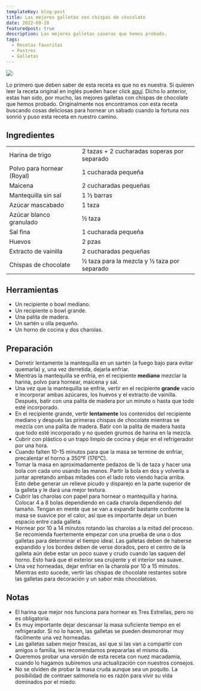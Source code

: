 ```yaml
---
templateKey: blog-post
title: Las mejores galletas con chispas de chocolate
date: 2022-09-20
featuredpost: true
description: Las mejores galletas caseras que hemos probado. 
tags:
  - Recetas favoritas
  - Postres
  - Galletas
---
```


![·](/img/galletas.jpg)

Lo primero que deben saber de esta receta es que no es nuestra. Si quieren leer la receta original en inglés pueden hacer click [aquí](https://hostthetoast.com/best-chewy-cafe-style-chocolate-chip-cookies/).
Dicho lo anterior, estas han sido, por mucho, las mejores galletas con chispas de chocolate que hemos probado. Originalmente nos encontramos con esta receta buscando cosas deliciosas para hornear un sábado cuando la fortuna nos sonrió y puso esta receta en nuestro camino.

## Ingredientes

|  |  |
| ----------- | ----------- |
| Harina de trigo | 2 tazas + 2 cucharadas soperas por separado |
| Polvo para hornear (Royal) | 1 cucharada pequeña |
| Maicena | 2 cucharadas pequeñas |
| Mantequilla sin sal | 1 ½ barras |
| Azúcar mascabado | 1 taza|
| Azúcar blanco granulado | ½ taza |
| Sal fina | 1 cucharada pequeña |
| Huevos | 2 pzas |
| Extracto de vainilla | 2 cucharadas pequeñas |
| Chispas de chocolate | ½ taza para la mezcla y ½ taza por separado |

## Herramientas

- Un recipiente o bowl mediano.
- Un recipiente o bowl grande.
- Una palita de madera.
- Un sartén u olla pequeño.
- Un horno de cocina y dos charolas.

## Preparación

- Derretir lentamente la mantequilla en un sartén (a fuego bajo para evitar quemarla) y, una vez derretida, dejarla enfriar.
- Mientras la mantequilla se enfría, en el recipiente **mediano** mezclar la harina, polvo para hornear, maicena y sal.
- Una vez que la mantequilla se enfríe, vertir en el recipiente **grande** vacío e incorporar ambas azúcares, los huevos y el extracto de vainilla. Después, batir con una palita de madera por un minuto o hasta que todo esté incorporado.
- En el recipiente grande, vertir **lentamente** los contenidos del recipiente mediano y después las primeras chispas de chocolate mientras se mezcla con una palita de madera. Batir con la palita de madera hasta que todo esté incorporado y no queden grumos de harina en la mezcla.
- Cubrir con plástico o un trapo limpio de cocina y dejar en el refrigerador por una hora.
- Cuando falten 10-15 minutos para que la masa se termine de enfriar, precalentar el horno a 350°F (176°C).
- Tomar la masa en aproximadamente pedazos de ¼ de taza y hacer una bola con cada uno usando las manos. Partir la bola en dos y volverla a juntar apretando ambas mitades con el lado roto viendo hacia arriba. Esto debe generar un relieve picudo y disparejo en la parte superior de la galleta y le dará una mejor textura.
- Cubrir las charolas con papel para hornear o mantequilla y harina. Colocar 4 a 8 bolas dependiendo en cada charola dependiendo del tamaño. Tengan en mente que se van a expandir bastante conforme la masa se suavice por el calor, así que es importante dejar un buen espacio entre cada galleta.
- Hornear por 10 a 14 minutos rotando las charolas a la mitad del proceso. Se recomienda fuertemente empezar con una prueba de una o dos galletas para determinar el tiempo ideal. Las galletas deben de haberse expandido y los bordes deben de verse dorados, pero el centro de la galleta aún debe estar un poco suave y crudo cuando las saquen del horno. Esto hará que el exterior sea crujiente y el interior sea suave.
- Una vez horneadas, dejar enfriar en la charola por 10 a 15 minutos. Mientras esto sucede, vertir las chispas de chocolate restantes sobre las galletas para decoración y un sabor más chocolatoso.

## Notas

- El harina que mejor nos funciona para hornear es Tres Estrellas, pero no es obligatoria.
- Es muy importante dejar descansar la masa suficiente tiempo en el refrigerador. Si no lo hacen, las galletas se pueden desmoronar muy fácilmente una vez horneadas.
- Las galletas saben mejor frescas, así que si las van a compartir con amigos o familia, les recomendamos prepararlas el mismo día.
- Queremos probar una versión de esta receta con nuez macadamia, cuando lo hagamos subiremos una actualización con nuestros consejos.
- No se olviden de probar la masa cruda aunque sea un poquito. La posibilidad de contraer salmonela no es razón para vivir su vida dominados por el miedo.
